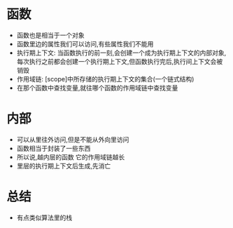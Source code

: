 # 函数
- 函数也是相当于一个对象
- 函数里边的属性我们可以访问,有些属性我们不能用
- 执行期上下文: 当函数执行的前一刻,会创建一个成为执行期上下文的内部对象,每次执行之前都会创建一个执行期上下文,但函数执行完后,执行间上下文会被销毁
- 作用域链: [scope]中所存储的执行期上下文的集合(一个链式结构)
- 在那个函数中查找变量,就往哪个函数的作用域链中查找变量
# 内部
- 可以从里往外访问,但是不能从外向里访问
- 函数相当于封装了一些东西
- 所以说,越内层的函数 它的作用域链越长
- 里层的执行期上下文后生成,先消亡

# 总结
- 有点类似算法里的栈
